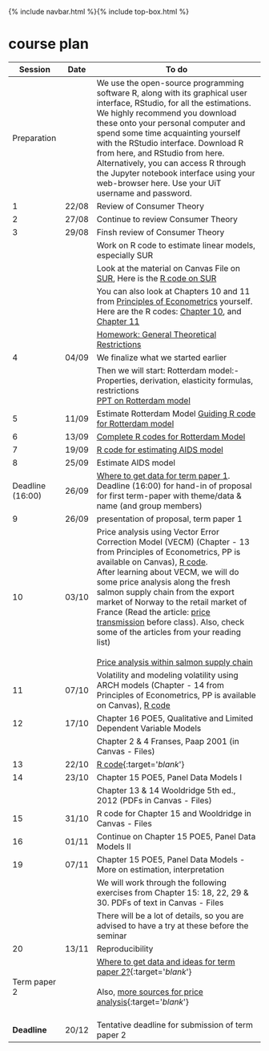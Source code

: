 {% include navbar.html %}{% include top-box.html %}
# course plan 


| Session            | Date        | To do               |
|----------------|-----------------|--------------------|
|Preparation    |                |We use the open-source programming software R, along with its graphical user interface, RStudio, for all the estimations. We highly recommend you download these onto your personal computer and spend some time acquainting yourself with the RStudio interface. Download R from here, and RStudio from here. Alternatively, you can access R through the Jupyter notebook interface using your web-browser here. Use your UiT username and password.                 |
|1|22/08|Review of Consumer Theory|
|2|27/08|Continue to review Consumer Theory|
|3|29/08|Finsh review of Consumer Theory|
||  |Work on R code to estimate linear models, especially SUR|
||  |Look at the material on Canvas File on [SUR](https://uit.instructure.com/courses/35407/files?preview=3158104), Here is the [R code on SUR](https://github.com/uit-sok-3008-f24/uit-sok-3008-f24.github.io/blob/main/SUR.R)|
||  |You can also look at Chapters 10 and 11 from [Principles of Econometrics](https://principlesofeconometrics.com/poe5/poe5.html) yourself.  Here are the R codes: [Chapter 10](https://github.com/uit-sok-3008-f24/uit-sok-3008-f24.github.io/blob/main/Ch_10.R), and  [Chapter 11](https://github.com/uit-sok-3008-f24/uit-sok-3008-f24.github.io/blob/main/Ch_11.R)|
|||[Homework: General Theoretical Restrictions](https://github.com/uit-sok-3008-f24/uit-sok-3008-f24.github.io/blob/main/homework_sok_3008.pdf)|
|4|04/09|We finalize what we started earlier|
|||Then we will start: Rotterdam model:- Properties, derivation, elasticity formulas, restrictions <br/> [PPT on Rotterdam model](https://uit.instructure.com/courses/35407/files?preview=3175049) |
|5|11/09|Estimate Rotterdam Model [Guiding R code for Rotterdam model](https://github.com/uit-sok-3008-f24/uit-sok-3008-f24.github.io/blob/main/Rotterdam_model_student_session_1.R) <br/> |
|6|13/09|[Complete R codes for Rotterdam Model](https://github.com/uit-sok-3008-f24/uit-sok-3008-f24.github.io/blob/main/Rotterdam_model_complete.R)|
|7|19/09|[R code for estimating AIDS model](https://github.com/uit-sok-3008-f24/uit-sok-3008-f24.github.io/blob/main/Aids_complete.R)|
|8|25/09| Estimate AIDS model|
|Deadline (16:00)|26/09|[Where to get data for term paper 1](https://github.com/uit-sok-3008-f24/uit-sok-3008-f24.github.io/blob/main/Where%20to%20get%20data%20for%20term%20papers%20%20(1).pdf).<br/>                                 Deadline (16:00) for hand-in of proposal for first term-paper with theme/data & name (and group members)|
|9|26/09| presentation of proposal, term paper 1|
|10|03/10|Price analysis using Vector Error Correction Model (VECM) (Chapter - 13 from Principles of Econometrics, PP is available on Canvas), [R code](https://github.com/uit-sok-3008-f24/uit-sok-3008-f24.github.io/blob/main/Chapter_13.R).<br/>   After learning about VECM, we will do some price analysis along the fresh salmon supply chain from  the export market of Norway to the retail market of France (Read the article: [price transmission](https://www.tandfonline.com/doi/full/10.1080/13657305.2014.903309) before class). Also, check some of the articles from your reading list) <br/> <br/> [Price analysis within salmon supply chain](https://dejenegizawkidane.github.io/PT/SOK-3008_price_analysis.html)|
|11|07/10|Volatility and modeling volatility using ARCH models (Chapter - 14 from Principles of Econometrics, PP is available on Canvas), [R code](https://github.com/uit-sok-3008-f24/uit-sok-3008-f24.github.io/blob/main/Chapter_14.R)|
|12| 17/10 | Chapter 16 POE5, Qualitative and Limited Dependent Variable Models |
|  |       | Chapter 2 & 4 Franses, Paap 2001 (in Canvas - Files) |
|13 | 22/10       |  [R code](https://raw.githubusercontent.com/uit-sok-3008-h23/uit-sok-3008-h23.github.io/main/Chap_16_logit_probit.R){:target='_blank_'}      |
|14| 23/10 | Chapter 15 POE5, Panel Data Models I |
|  |       | Chapter 13 & 14 Wooldridge 5th ed., 2012 (PDFs in Canvas - Files) |
| 15 |  31/10    |  R code for Chapter 15 and Wooldridge in Canvas - Files            |
|16| 01/11 | Continue on  Chapter 15 POE5, Panel Data Models II |
|19| 07/11 | Chapter 15 POE5, Panel Data Models - More on estimation, interpretation  |
|  |      |  We will work through the following exercises from Chapter 15: 18, 22, 29 & 30. PDFs of text in Canvas - Files               |
|  |      |  There will be a lot of details, so you are advised to have a try at these before the seminar                      |
| 20 | 13/11 | Reproducibility |
| Term paper 2  |      | [Where to get data and ideas for term paper 2?](https://docs.google.com/document/d/e/2PACX-1vTwM6iOGHRjRG07-WGgLUTaD2BL2pnEIb8uPdD378aEFZATSnhyd7ag8TSeRxdKC-1pTyV_p4wZ9Go-/pub){:target='_blank_'} <br /> <br /> Also, [more sources for price analysis](https://docs.google.com/document/d/1SBK5mGEPJjhB_oSQ6AlhaKC-LUSWuHEU/edit?usp=sharing&ouid=115060477684683886320&rtpof=true&sd=true){:target='_blank_'} <br /> <br />  |
| **Deadline**   | 20/12    |  Tentative deadline for submission of term paper 2                      |
